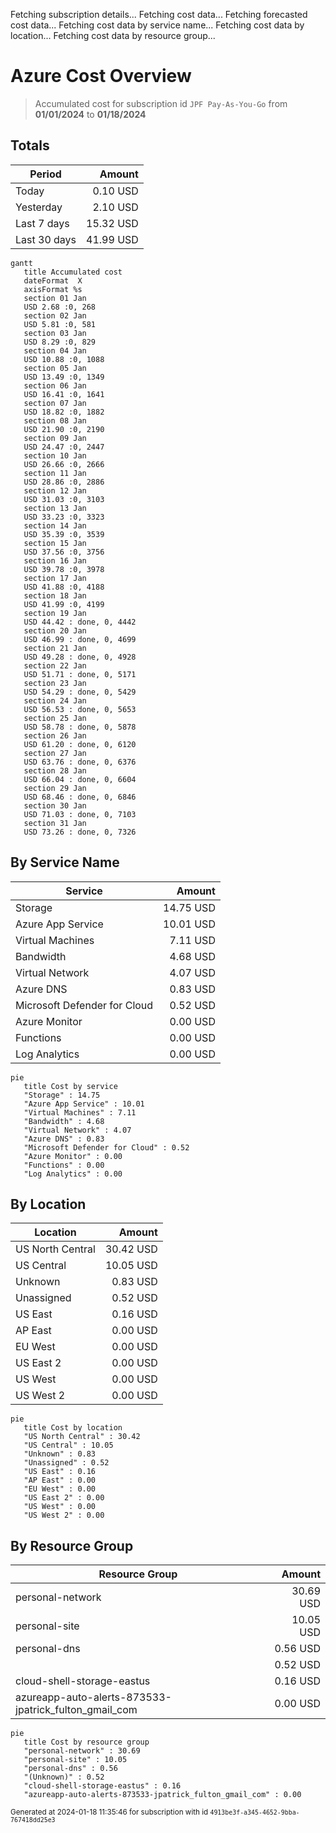Fetching subscription details...
Fetching cost data...
Fetching forecasted cost data...
Fetching cost data by service name...
Fetching cost data by location...
Fetching cost data by resource group...
# Azure Cost Overview

> Accumulated cost for subscription id `JPF Pay-As-You-Go` from **01/01/2024** to **01/18/2024**

## Totals

|Period|Amount|
|---|---:|
|Today|0.10 USD|
|Yesterday|2.10 USD|
|Last 7 days|15.32 USD|
|Last 30 days|41.99 USD|

```mermaid
gantt
   title Accumulated cost
   dateFormat  X
   axisFormat %s
   section 01 Jan
   USD 2.68 :0, 268
   section 02 Jan
   USD 5.81 :0, 581
   section 03 Jan
   USD 8.29 :0, 829
   section 04 Jan
   USD 10.88 :0, 1088
   section 05 Jan
   USD 13.49 :0, 1349
   section 06 Jan
   USD 16.41 :0, 1641
   section 07 Jan
   USD 18.82 :0, 1882
   section 08 Jan
   USD 21.90 :0, 2190
   section 09 Jan
   USD 24.47 :0, 2447
   section 10 Jan
   USD 26.66 :0, 2666
   section 11 Jan
   USD 28.86 :0, 2886
   section 12 Jan
   USD 31.03 :0, 3103
   section 13 Jan
   USD 33.23 :0, 3323
   section 14 Jan
   USD 35.39 :0, 3539
   section 15 Jan
   USD 37.56 :0, 3756
   section 16 Jan
   USD 39.78 :0, 3978
   section 17 Jan
   USD 41.88 :0, 4188
   section 18 Jan
   USD 41.99 :0, 4199
   section 19 Jan
   USD 44.42 : done, 0, 4442
   section 20 Jan
   USD 46.99 : done, 0, 4699
   section 21 Jan
   USD 49.28 : done, 0, 4928
   section 22 Jan
   USD 51.71 : done, 0, 5171
   section 23 Jan
   USD 54.29 : done, 0, 5429
   section 24 Jan
   USD 56.53 : done, 0, 5653
   section 25 Jan
   USD 58.78 : done, 0, 5878
   section 26 Jan
   USD 61.20 : done, 0, 6120
   section 27 Jan
   USD 63.76 : done, 0, 6376
   section 28 Jan
   USD 66.04 : done, 0, 6604
   section 29 Jan
   USD 68.46 : done, 0, 6846
   section 30 Jan
   USD 71.03 : done, 0, 7103
   section 31 Jan
   USD 73.26 : done, 0, 7326
```

## By Service Name

|Service|Amount|
|---|---:|
|Storage|14.75 USD|
|Azure App Service|10.01 USD|
|Virtual Machines|7.11 USD|
|Bandwidth|4.68 USD|
|Virtual Network|4.07 USD|
|Azure DNS|0.83 USD|
|Microsoft Defender for Cloud|0.52 USD|
|Azure Monitor|0.00 USD|
|Functions|0.00 USD|
|Log Analytics|0.00 USD|

```mermaid
pie
   title Cost by service
   "Storage" : 14.75
   "Azure App Service" : 10.01
   "Virtual Machines" : 7.11
   "Bandwidth" : 4.68
   "Virtual Network" : 4.07
   "Azure DNS" : 0.83
   "Microsoft Defender for Cloud" : 0.52
   "Azure Monitor" : 0.00
   "Functions" : 0.00
   "Log Analytics" : 0.00
```

## By Location

|Location|Amount|
|---|---:|
|US North Central|30.42 USD|
|US Central|10.05 USD|
|Unknown|0.83 USD|
|Unassigned|0.52 USD|
|US East|0.16 USD|
|AP East|0.00 USD|
|EU West|0.00 USD|
|US East 2|0.00 USD|
|US West|0.00 USD|
|US West 2|0.00 USD|

```mermaid
pie
   title Cost by location
   "US North Central" : 30.42
   "US Central" : 10.05
   "Unknown" : 0.83
   "Unassigned" : 0.52
   "US East" : 0.16
   "AP East" : 0.00
   "EU West" : 0.00
   "US East 2" : 0.00
   "US West" : 0.00
   "US West 2" : 0.00
```

## By Resource Group

|Resource Group|Amount|
|---|---:|
|personal-network|30.69 USD|
|personal-site|10.05 USD|
|personal-dns|0.56 USD|
||0.52 USD|
|cloud-shell-storage-eastus|0.16 USD|
|azureapp-auto-alerts-873533-jpatrick_fulton_gmail_com|0.00 USD|

```mermaid
pie
   title Cost by resource group
   "personal-network" : 30.69
   "personal-site" : 10.05
   "personal-dns" : 0.56
   "(Unknown)" : 0.52
   "cloud-shell-storage-eastus" : 0.16
   "azureapp-auto-alerts-873533-jpatrick_fulton_gmail_com" : 0.00
```

<sup>Generated at 2024-01-18 11:35:46 for subscription with id `4913be3f-a345-4652-9bba-767418dd25e3`</sup>
